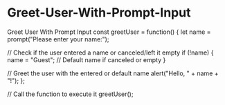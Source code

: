# Greet-User-With-Prompt-Input
Greet User With Prompt Input
const greetUser = function() {
  let name = prompt("Please enter your name:");

  // Check if the user entered a name or canceled/left it empty
  if (!name) {
    name = "Guest";  // Default name if canceled or empty
  }

  // Greet the user with the entered or default name
  alert("Hello, " + name + "!");
};

// Call the function to execute it
greetUser();
